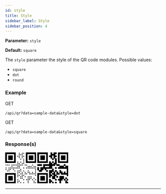 ```yaml
---
id: style
title: Style
sidebar_label: Style
sidebar_position: 4
---
```


**Parameter:** `style`

**Default:** `square`


The `style` parameter the style of the QR code modules. Possible values:

- `square`
- `dot`
- `round`

### Example

GET
```http
/api/qr?data=sample-data&style=dot
```
GET
```http
/api/qr?data=sample-data&style=square
```



### Response(s)
<img class="example-qr" src="/img/examples/style-dot.png" alt="Style Example" />
<img class="example-qr" src="/img/examples/style-square.png" alt="Style Example" />

<hr />
